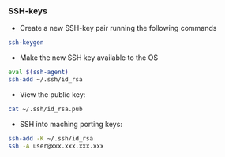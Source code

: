 ### SSH-keys

- Create a new SSH-key pair running the following commands
```bash
ssh-keygen
```
- Make the new SSH key available to the OS
```bash
eval $(ssh-agent)
ssh-add ~/.ssh/id_rsa
```
- View the public key:
```bash
cat ~/.ssh/id_rsa.pub
```

- SSH into maching porting keys:
```bash
ssh-add -K ~/.ssh/id_rsa
ssh -A user@xxx.xxx.xxx.xxx
```


